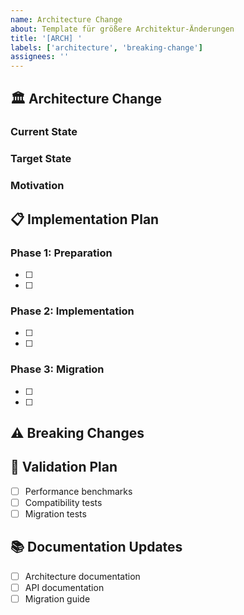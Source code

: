 ```yaml
---
name: Architecture Change
about: Template für größere Architektur-Änderungen
title: '[ARCH] '
labels: ['architecture', 'breaking-change']
assignees: ''
---
```


## 🏛️ Architecture Change

### Current State
<!-- Beschreibung des aktuellen Zustands -->

### Target State  
<!-- Beschreibung des gewünschten Zustands -->

### Motivation
<!-- Warum ist diese Änderung notwendig? -->

## 📋 Implementation Plan

### Phase 1: Preparation
- [ ] <!-- Task 1 -->
- [ ] <!-- Task 2 -->

### Phase 2: Implementation
- [ ] <!-- Task 1 -->
- [ ] <!-- Task 2 -->

### Phase 3: Migration
- [ ] <!-- Task 1 -->
- [ ] <!-- Task 2 -->

## ⚠️ Breaking Changes
<!-- Liste aller Breaking Changes -->

## 🧪 Validation Plan
- [ ] Performance benchmarks
- [ ] Compatibility tests
- [ ] Migration tests

## 📚 Documentation Updates
- [ ] Architecture documentation
- [ ] API documentation
- [ ] Migration guide